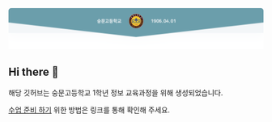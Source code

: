 ![상단베너](https://github.com/soongmoon-info/.github/blob/main/source/img/img1.png)
## Hi there 👋
해당 깃허브는 숭문고등학교 1학년 정보 교육과정을 위해 생성되었습니다.

[수업 준비 하기](https://glaze-cast-2d8.notion.site/2-1d112059343147608e0bc5c8f207ac2e)
위한 방법은 링크를 통해 확인해 주세요.
<!--

**Here are some ideas to get you started:**

🙋‍♀️ A short introduction - what is your organization all about?
🌈 Contribution guidelines - how can the community get involved?
👩‍💻 Useful resources - where can the community find your docs? Is there anything else the community should know?
🍿 Fun facts - what does your team eat for breakfast?
🧙 Remember, you can do mighty things with the power of [Markdown](https://docs.github.com/github/writing-on-github/getting-started-with-writing-and-formatting-on-github/basic-writing-and-formatting-syntax)
-->
